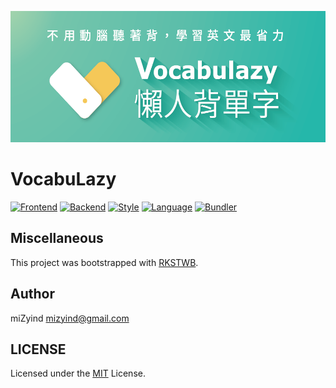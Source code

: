 ![VocabuLazy](https://github.com/miZyind/vocabulazy/blob/assets/banner.png)

# VocabuLazy

[![Frontend](https://img.shields.io/badge/Frontend-React-008BB8.svg?style=flat-square)](https://facebook.github.io/react)
[![Backend](https://img.shields.io/badge/Backend-Koa-orange.svg?style=flat-square)](http://koajs.com)
[![Style](https://img.shields.io/badge/Style-Semantic_UI-yellowgreen.svg?style=flat-square)](https://semantic-ui.com)
[![Language](https://img.shields.io/badge/Language-TypeScript-blue.svg?style=flat-square)](https://www.typescriptlang.org)
[![Bundler](https://img.shields.io/badge/Bundler-Webpack-2B3A42.svg?style=flat-square)](https://webpack.js.org)

## Miscellaneous

This project was bootstrapped with [RKSTWB](https://github.com/miZyind/rkstwb).

## Author

miZyind <mizyind@gmail.com>

## LICENSE

Licensed under the [MIT](LICENSE) License.
